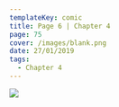 ```yaml
---
templateKey: comic
title: Page 6 | Chapter 4
page: 75
cover: /images/blank.png
date: 27/01/2019
tags:
  - Chapter 4
---
```

![](/images/0075-4-6.png)
